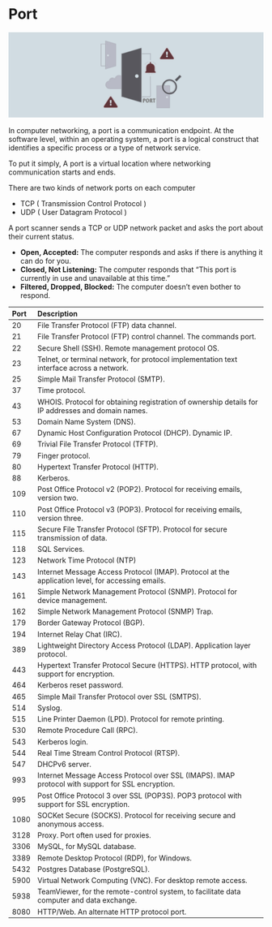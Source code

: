 # Port

![port scan](port-scan.jpg)

In computer networking, a port is a communication endpoint. At the software level, within an operating system, a port is a logical construct that identifies a specific process or a type of network service.

To put it simply, A port is a virtual location where networking communication starts and ends.

There are two kinds of network ports on each computer
* TCP ( Transmission Control Protocol )
* UDP ( User Datagram Protocol )

A port scanner sends a TCP or UDP network packet and asks the port about their current status.

* **Open, Accepted:** The computer responds and asks if there is anything it can do for you.
* **Closed, Not Listening:** The computer responds that “This port is currently in use and unavailable at this time.”
* **Filtered, Dropped, Blocked:** The computer doesn’t even bother to respond.

|Port|Description|
|:---|:---|
|20| File Transfer Protocol (FTP) data channel.
|21| File Transfer Protocol (FTP) control channel. The commands port.
|22| Secure Shell (SSH). Remote management protocol OS.
|23| Telnet, or terminal network, for protocol implementation text interface across a network.
|25| Simple Mail Transfer Protocol (SMTP).
|37| Time protocol.
|43| WHOIS. Protocol for obtaining registration of ownership details for IP addresses and domain names.
|53| Domain Name System (DNS).
|67| Dynamic Host Configuration Protocol (DHCP). Dynamic IP.
|69| Trivial File Transfer Protocol (TFTP).
|79| Finger protocol.
|80| Hypertext Transfer Protocol (HTTP).
|88| Kerberos.
|109| Post Office Protocol v2 (POP2). Protocol for receiving emails, version two.
|110| Post Office Protocol v3 (POP3). Protocol for receiving emails, version three.
|115| Secure File Transfer Protocol (SFTP). Protocol for secure transmission of data.
|118| SQL Services.
|123| Network Time Protocol (NTP)
|143| Internet Message Access Protocol (IMAP). Protocol at the application level, for accessing emails.
|161| Simple Network Management Protocol (SNMP). Protocol for device management.
|162| Simple Network Management Protocol (SNMP) Trap.
|179| Border Gateway Protocol (BGP).
|194| Internet Relay Chat (IRC).
|389| Lightweight Directory Access Protocol (LDAP). Application layer protocol.
|443| Hypertext Transfer Protocol Secure (HTTPS). HTTP protocol, with support for encryption.
|464| Kerberos reset password.
|465| Simple Mail Transfer Protocol over SSL (SMTPS).
|514| Syslog.
|515| Line Printer Daemon (LPD). Protocol for remote printing.
|530| Remote Procedure Call (RPC).
|543| Kerberos login.
|544| Real Time Stream Control Protocol (RTSP).
|547| DHCPv6 server.
|993| Internet Message Access Protocol over SSL (IMAPS). IMAP protocol with support for SSL encryption.
|995| Post Office Protocol 3 over SSL (POP3S). POP3 protocol with support for SSL encryption.
|1080| SOCKet Secure (SOCKS). Protocol for receiving secure and anonymous access.
|3128| Proxy. Port often used for proxies.
|3306| MySQL, for MySQL database.
|3389| Remote Desktop Protocol (RDP), for Windows.
|5432| Postgres Database (PostgreSQL).
|5900| Virtual Network Computing (VNC). For desktop remote access.
|5938| TeamViewer, for the remote-control system, to facilitate data computer and data exchange.
|8080| HTTP/Web. An alternate HTTP protocol port.